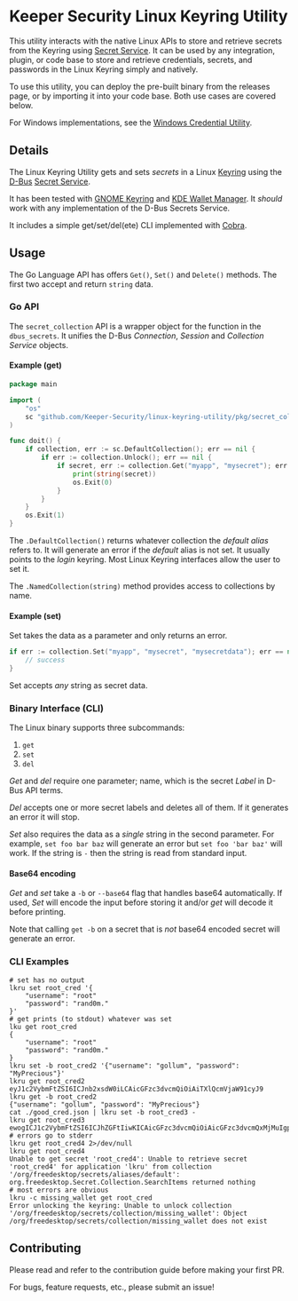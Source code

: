 # Keeper Security Linux Keyring Utility

This utility interacts with the native Linux APIs to store and retrieve secrets from the Keyring using [Secret Service](https://specifications.freedesktop.org/secret-service/latest/). It can be used by any integration, plugin, or code base to store and retrieve credentials, secrets, and passwords in the Linux Keyring simply and natively.

To use this utility, you can deploy the pre-built binary from the releases page, or by importing it into your code base. Both use cases are covered below.

For Windows implementations, see the [Windows Credential Utility](https://github.com/Keeper-Security/windows-credential-utility).

## Details

The Linux Keyring Utility gets and sets _secrets_ in a Linux
[Keyring](http://man7.org/linux/man-pages/man7/keyrings.7.html) using the
[D-Bus](https://dbus.freedesktop.org/doc/dbus-tutorial.html)
[Secret Service](https://specifications.freedesktop.org/secret-service/latest/).

It has been tested with
[GNOME Keyring](https://wiki.gnome.org/Projects/GnomeKeyring/) and
[KDE Wallet Manager](https://userbase.kde.org/KDE_Wallet_Manager).
It _should_ work with any implementation of the D-Bus Secrets Service.

It includes a simple get/set/del(ete) CLI implemented with
[Cobra](https://cobra.dev).

## Usage

The Go Language API has offers `Get()`, `Set()` and `Delete()` methods.
The first two accept and return `string` data.

### Go API

The `secret_collection` API is a wrapper object for the function in the `dbus_secrets`.
It unifies the D-Bus _Connection_, _Session_ and _Collection Service_ objects.

#### Example (get)

```go
package main

import (
    "os"
    sc "github.com/Keeper-Security/linux-keyring-utility/pkg/secret_collection"
)

func doit() {
    if collection, err := sc.DefaultCollection(); err == nil {
        if err := collection.Unlock(); err == nil {
            if secret, err := collection.Get("myapp", "mysecret"); err == nil {
                print(string(secret))
                os.Exit(0)
            }
        }
    }
    os.Exit(1)
}
```

The `.DefaultCollection()` returns whatever collection the _default_ _alias_ refers to.
It will generate an error if the _default_ alias is not set.
It usually points to the _login_ keyring.
Most Linux Keyring interfaces allow the user to set it.

The `.NamedCollection(string)` method provides access to collections by name.

#### Example (set)

Set takes the data as a parameter and only returns an error.

```go
if err := collection.Set("myapp", "mysecret", "mysecretdata"); err == nil {
    // success
}
```

Set accepts _any_ string as secret data.

### Binary Interface (CLI)

The Linux binary supports three subcommands:

1. `get`
2. `set`
3. `del`

_Get_ and _del_ require one parameter; name, which is the secret _Label_ in D-Bus API terms.

_Del_ accepts one or more secret labels and deletes all of them.
If it generates an error it will stop.

_Set_ also requires the data as a _single_ string in the second parameter.
For example, `set foo bar baz` will generate an error but `set foo 'bar baz'` will work.
If the string is `-` then the string is read from standard input.

#### Base64 encoding

_Get_ and _set_ take a `-b` or `--base64` flag that handles base64 automatically.
If used, _Set_ will encode the input before storing it and/or _get_ will decode it before printing.

Note that calling `get -b` on a secret that is _not_ base64 encoded secret will generate an error.

### CLI Examples

```shell
# set has no output
lkru set root_cred '{
    "username": "root"
    "password": "rand0m."
}'
# get prints (to stdout) whatever was set
lku get root_cred
{
    "username": "root"
    "password": "rand0m."
}
lkru set -b root_cred2 '{"username": "gollum", "password": "MyPrecious"}'
lkru get root_cred2
eyJ1c2VybmFtZSI6ICJnb2xsdW0iLCAicGFzc3dvcmQiOiAiTXlQcmVjaW91cyJ9
lkru get -b root_cred2
{"username": "gollum", "password": "MyPrecious"}
cat ./good_cred.json | lkru set -b root_cred3 -
lkru get root_cred3
ewogICJ1c2VybmFtZSI6ICJhZGFtIiwKICAicGFzc3dvcmQiOiAicGFzc3dvcmQxMjMuIgp9
# errors go to stderr
lkru get root_cred4 2>/dev/null
lkru get root_cred4
Unable to get secret 'root_cred4': Unable to retrieve secret 'root_cred4' for application 'lkru' from collection '/org/freedesktop/secrets/aliases/default': org.freedesktop.Secret.Collection.SearchItems returned nothing
# most errors are obvious
lkru -c missing_wallet get root_cred
Error unlocking the keyring: Unable to unlock collection '/org/freedesktop/secrets/collection/missing_wallet': Object /org/freedesktop/secrets/collection/missing_wallet does not exist
```

## Contributing

Please read and refer to the contribution guide before making your first PR.

For bugs, feature requests, etc., please submit an issue!
